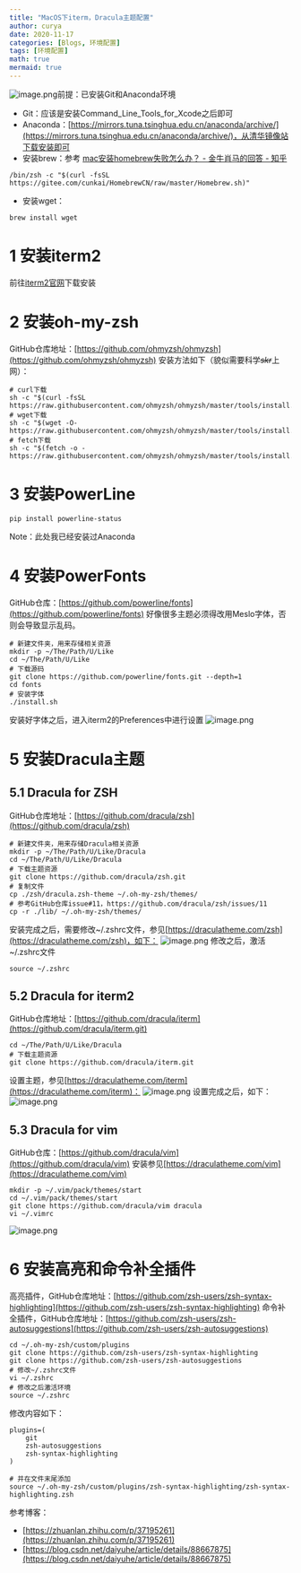 ```yaml
---
title: "MacOS下iterm，Dracula主题配置"
author: curya
date: 2020-11-17
categories: [Blogs, 环境配置]
tags: [环境配置]
math: true
mermaid: true
---
```


![image.png](https://cdn.nlark.com/yuque/0/2020/png/2653228/1605578918571-1832ee45-980c-4a34-af83-814beecb6732.png#align=left&display=inline&height=988&margin=%5Bobject%20Object%5D&name=image.png&originHeight=1976&originWidth=1740&size=330779&status=done&style=none&width=870)前提：已安装Git和Anaconda环境

- Git：应该是安装Command_Line_Tools_for_Xcode之后即可
- Anaconda：[https://mirrors.tuna.tsinghua.edu.cn/anaconda/archive/](https://mirrors.tuna.tsinghua.edu.cn/anaconda/archive/)，从清华镜像站下载安装即可
- 安装brew：参考 [mac安装homebrew失败怎么办？ - 金牛肖马的回答 - 知乎](https://www.zhihu.com/question/35928898/answer/133380744)
```shell
/bin/zsh -c "$(curl -fsSL https://gitee.com/cunkai/HomebrewCN/raw/master/Homebrew.sh)"
```

- 安装wget：
```shell
brew install wget
```
# 1 安装iterm2
前往[iterm2官网](https://iterm2.com/)下载安装
# 2 安装oh-my-zsh
GitHub仓库地址：[https://github.com/ohmyzsh/ohmyzsh](https://github.com/ohmyzsh/ohmyzsh)
安装方法如下（貌似需要科学~~_skr_~~上网）：
```shell
# curl下载
sh -c "$(curl -fsSL https://raw.githubusercontent.com/ohmyzsh/ohmyzsh/master/tools/install.sh)"
# wget下载
sh -c "$(wget -O- https://raw.githubusercontent.com/ohmyzsh/ohmyzsh/master/tools/install.sh)"
# fetch下载
sh -c "$(fetch -o - https://raw.githubusercontent.com/ohmyzsh/ohmyzsh/master/tools/install.sh)"
```
# 3 安装PowerLine
```shell
pip install powerline-status
```
Note：此处我已经安装过Anaconda
# 4 安装PowerFonts
GitHub仓库：[https://github.com/powerline/fonts](https://github.com/powerline/fonts)
好像很多主题必须得改用Meslo字体，否则会导致显示乱码。
```shell
# 新建文件夹，用来存储相关资源
mkdir -p ~/The/Path/U/Like
cd ~/The/Path/U/Like
# 下载源码
git clone https://github.com/powerline/fonts.git --depth=1
cd fonts
# 安装字体
./install.sh
```
安装好字体之后，进入iterm2的Preferences中进行设置
![image.png](https://cdn.nlark.com/yuque/0/2020/png/2653228/1605579858088-21c36cdd-8278-48a9-8e47-b32c8d91cef3.png#align=left&display=inline&height=515&margin=%5Bobject%20Object%5D&name=image.png&originHeight=1030&originWidth=1932&size=203529&status=done&style=none&width=966)
# 5 安装Dracula主题
## 5.1 Dracula for ZSH
GitHub仓库地址：[https://github.com/dracula/zsh](https://github.com/dracula/zsh)
```shell
# 新建文件夹，用来存储Dracula相关资源
mkdir -p ~/The/Path/U/Like/Dracula
cd ~/The/Path/U/Like/Dracula
# 下载主题资源
git clone https://github.com/dracula/zsh.git
# 复制文件
cp ./zsh/dracula.zsh-theme ~/.oh-my-zsh/themes/
# 参考GitHub仓库issue#11，https://github.com/dracula/zsh/issues/11
cp -r ./lib/ ~/.oh-my-zsh/themes/
```
安装完成之后，需要修改~/.zshrc文件，参见[https://draculatheme.com/zsh](https://draculatheme.com/zsh)，如下：
![image.png](https://cdn.nlark.com/yuque/0/2020/png/2653228/1605580362001-6cf15399-3937-45cb-8b02-df228002a345.png#align=left&display=inline&height=146&margin=%5Bobject%20Object%5D&name=image.png&originHeight=292&originWidth=1222&size=54970&status=done&style=none&width=611)
修改之后，激活~/.zshrc文件
```shell
source ~/.zshrc
```
## 5.2 Dracula for iterm2
GitHub仓库地址：[https://github.com/dracula/iterm](https://github.com/dracula/iterm.git)
```shell
cd ~/The/Path/U/Like/Dracula
# 下载主题资源
git clone https://github.com/dracula/iterm.git
```
设置主题，参见[https://draculatheme.com/iterm](https://draculatheme.com/iterm)：
![image.png](https://cdn.nlark.com/yuque/0/2020/png/2653228/1605580739709-f5f88603-2614-4ac1-9c20-39f414f0ac1f.png#align=left&display=inline&height=223&margin=%5Bobject%20Object%5D&name=image.png&originHeight=446&originWidth=1240&size=73786&status=done&style=none&width=620)
设置完成之后，如下：
![image.png](https://cdn.nlark.com/yuque/0/2020/png/2653228/1605580892994-59dfa971-5fff-4643-b587-d0d98648e3e4.png#align=left&display=inline&height=716&margin=%5Bobject%20Object%5D&name=image.png&originHeight=1432&originWidth=1924&size=636369&status=done&style=none&width=962)
## 5.3 Dracula for vim
GitHub仓库：[https://github.com/dracula/vim](https://github.com/dracula/vim)
安装参见[https://draculatheme.com/vim](https://draculatheme.com/vim)
```shell
mkdir -p ~/.vim/pack/themes/start
cd ~/.vim/pack/themes/start
git clone https://github.com/dracula/vim dracula
vi ~/.vimrc
```
![image.png](https://cdn.nlark.com/yuque/0/2020/png/2653228/1605581367095-52044f07-3fe6-4d6c-9a03-3a17bb3398a1.png#align=left&display=inline&height=219&margin=%5Bobject%20Object%5D&name=image.png&originHeight=438&originWidth=470&size=49405&status=done&style=none&width=235)
# 6 安装高亮和命令补全插件
高亮插件，GitHub仓库地址：[https://github.com/zsh-users/zsh-syntax-highlighting](https://github.com/zsh-users/zsh-syntax-highlighting)
命令补全插件，GitHub仓库地址：[https://github.com/zsh-users/zsh-autosuggestions](https://github.com/zsh-users/zsh-autosuggestions)
```shell
cd ~/.oh-my-zsh/custom/plugins
git clone https://github.com/zsh-users/zsh-syntax-highlighting
git clone https://github.com/zsh-users/zsh-autosuggestions
# 修改~/.zshrc文件
vi ~/.zshrc
# 修改之后激活环境
source ~/.zshrc
```
修改内容如下：
```shell
plugins=(
    git
    zsh-autosuggestions
    zsh-syntax-highlighting
)

# 并在文件末尾添加
source ~/.oh-my-zsh/custom/plugins/zsh-syntax-highlighting/zsh-syntax-highlighting.zsh
```

参考博客：

- [https://zhuanlan.zhihu.com/p/37195261](https://zhuanlan.zhihu.com/p/37195261)
- [https://blog.csdn.net/daiyuhe/article/details/88667875](https://blog.csdn.net/daiyuhe/article/details/88667875)

